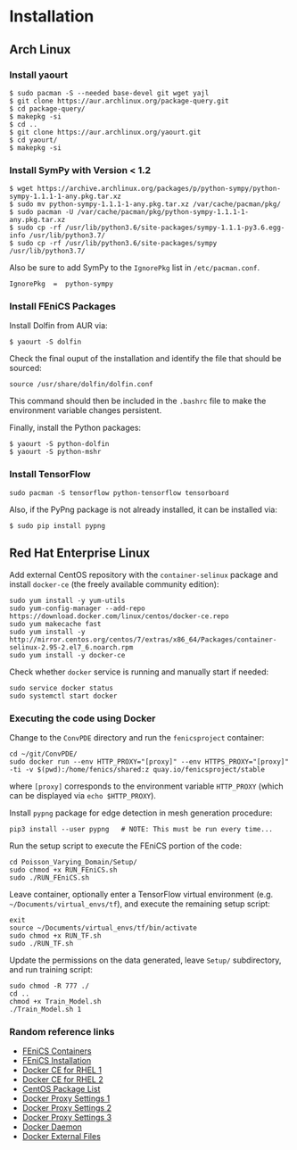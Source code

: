 # Installation

## Arch Linux


### Install yaourt

```console
$ sudo pacman -S --needed base-devel git wget yajl
$ git clone https://aur.archlinux.org/package-query.git
$ cd package-query/
$ makepkg -si
$ cd ..
$ git clone https://aur.archlinux.org/yaourt.git
$ cd yaourt/
$ makepkg -si
```

### Install SymPy with Version < 1.2
```console
$ wget https://archive.archlinux.org/packages/p/python-sympy/python-sympy-1.1.1-1-any.pkg.tar.xz
$ sudo mv python-sympy-1.1.1-1-any.pkg.tar.xz /var/cache/pacman/pkg/
$ sudo pacman -U /var/cache/pacman/pkg/python-sympy-1.1.1-1-any.pkg.tar.xz
$ sudo cp -rf /usr/lib/python3.6/site-packages/sympy-1.1.1-py3.6.egg-info /usr/lib/python3.7/
$ sudo cp -rf /usr/lib/python3.6/site-packages/sympy /usr/lib/python3.7/
```
Also be sure to add SymPy to the `IgnorePkg` list in `/etc/pacman.conf`.
```
IgnorePkg  =  python-sympy    
```

### Install FEniCS Packages
Install Dolfin from AUR via:
```console
$ yaourt -S dolfin
```
Check the final ouput of the installation and identify the file that should be sourced:
```console
source /usr/share/dolfin/dolfin.conf
```
This command should then be included in the `.bashrc` file to make the environment variable changes persistent.

Finally, install the Python packages:
```console
$ yaourt -S python-dolfin
$ yaourt -S python-mshr    
```


### Install TensorFlow
```console
sudo pacman -S tensorflow python-tensorflow tensorboard
```

Also, if the PyPng package is not already installed, it can be installed via:
```console
$ sudo pip install pypng
```



## Red Hat Enterprise Linux

Add external CentOS repository with the `container-selinux` package and install `docker-ce` (the freely available community edition):
```
sudo yum install -y yum-utils
sudo yum-config-manager --add-repo https://download.docker.com/linux/centos/docker-ce.repo
sudo yum makecache fast
sudo yum install -y http://mirror.centos.org/centos/7/extras/x86_64/Packages/container-selinux-2.95-2.el7_6.noarch.rpm
sudo yum install -y docker-ce
```

Check whether `docker` service is running and manually start if needed:
```
sudo service docker status
sudo systemctl start docker
```


### Executing the code using Docker

Change to the `ConvPDE` directory and run the `fenicsproject` container:
```
cd ~/git/ConvPDE/
sudo docker run --env HTTP_PROXY="[proxy]" --env HTTPS_PROXY="[proxy]" -ti -v $(pwd):/home/fenics/shared:z quay.io/fenicsproject/stable 
```
where `[proxy]` corresponds to the environment variable `HTTP_PROXY` (which can be displayed via `echo $HTTP_PROXY`).


Install `pypng` package for edge detection in mesh generation procedure:
```
pip3 install --user pypng   # NOTE: This must be run every time...
```

Run the setup script to execute the FEniCS portion of the code:
```
cd Poisson_Varying_Domain/Setup/
sudo chmod +x RUN_FEniCS.sh
sudo ./RUN_FEniCS.sh
```

Leave container, optionally enter a TensorFlow virtual environment (e.g. `~/Documents/virtual_envs/tf`), and execute the remaining setup script:
```
exit
source ~/Documents/virtual_envs/tf/bin/activate
sudo chmod +x RUN_TF.sh
sudo ./RUN_TF.sh
```

Update the permissions on the data generated, leave `Setup/` subdirectory, and run training script:
```
sudo chmod -R 777 ./
cd ..
chmod +x Train_Model.sh
./Train_Model.sh 1
```



### Random reference links
* [FEniCS Containers](https://buildmedia.readthedocs.org/media/pdf/fenics-containers/latest/fenics-containers.pdf)
* [FEniCS Installation](https://fenics.readthedocs.io/en/latest/installation.html#from-source)
* [Docker CE for RHEL 1](https://nickjanetakis.com/blog/docker-tip-39-installing-docker-ce-on-redhat-rhel-7x)
* [Docker CE for RHEL 2](https://stackoverflow.com/questions/45272827/docker-ce-on-rhel-requires-container-selinux-2-9/45274492#45274492)
* [CentOS Package List](http://mirror.centos.org/centos/7/extras/x86_64/Packages/)
* [Docker Proxy Settings 1](https://docs.docker.com/network/proxy/)
* [Docker Proxy Settings 2](https://groups.google.com/forum/#!topic/coreos-user/T7Lz8IT5NT4)
* [Docker Proxy Settings 3](https://forums.docker.com/t/issue-with-installing-pip-packages-inside-a-docker-container-with-ubuntu/35107)
* [Docker Daemon](https://forums.docker.com/t/cannot-connect-to-the-docker-daemon-is-the-docker-daemon-running-on-this-host/8925/3)
* [Docker External Files](https://stackoverflow.com/questions/30652299/having-docker-access-external-files)
